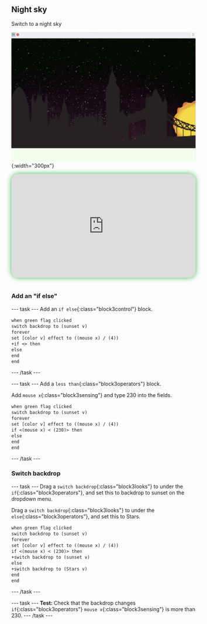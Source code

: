 ## Night sky

<div style="display: flex; flex-wrap: wrap">
<div style="flex-basis: 200px; flex-grow: 1; margin-right: 15px;">
Switch to a night sky
</div>
<div>

![ADD](images/star.png){:width="300px"}

</div>
</div>

<html>
<div style="position: relative; width: 100%; aspect-ratio: 16 / 9; border-radius: 20px; box-shadow: 0 0 15px #3fb654; overflow: hidden;">
<iframe style="position: absolute; top: 0; left: 0; right: 0; width: 100%; height: 100%; border: none;" src="https://www.youtube.com/embed/lcpz71DtCxc?rel=0&cc_load_policy=1" allowfullscreen allow="accelerometer; autoplay; clipboard-write; encrypted-media; gyroscope; picture-in-picture; web-share">
</iframe>
</div><br>
</html>

### Add an "if else"
--- task ---
Add an `if else`{:class="block3control"} block.

```blocks3
when green flag clicked
switch backdrop to (sunset v)
forever
set [color v] effect to ((mouse x) / (4))
+if <> then
else
end
end
```

--- /task ---

--- task ---
Add a `less than`{:class="block3operators"} block. 

Add `mouse x`{:class="block3sensing"} and type 230 into the fields.  

```blocks3
when green flag clicked
switch backdrop to (sunset v)
forever
set [color v] effect to ((mouse x) / (4))
if <(mouse x) < (230)> then
else
end
end
```
--- /task ---

### Switch backdrop

--- task ---
Drag a `switch backdrop`{:class="block3looks"} to under the `if`{:class="block3operators"}, and set this to backdrop to sunset on the dropdown menu. 

Drag a `switch backdrop`{:class="block3looks"} to under the `else`{:class="block3operators"}, and set this to Stars.

```blocks3
when green flag clicked
switch backdrop to (sunset v)
forever
set [color v] effect to ((mouse x) / (4))
if <(mouse x) < (230)> then
+switch backdrop to (sunset v)
else
+switch backdrop to (Stars v)
end
end
```
--- /task ---

--- task ---
**Test:** Check that the backdrop changes `if`{:class="block3operators"} `mouse x`{:class="block3sensing"} is more than 230. 
--- /task ---

